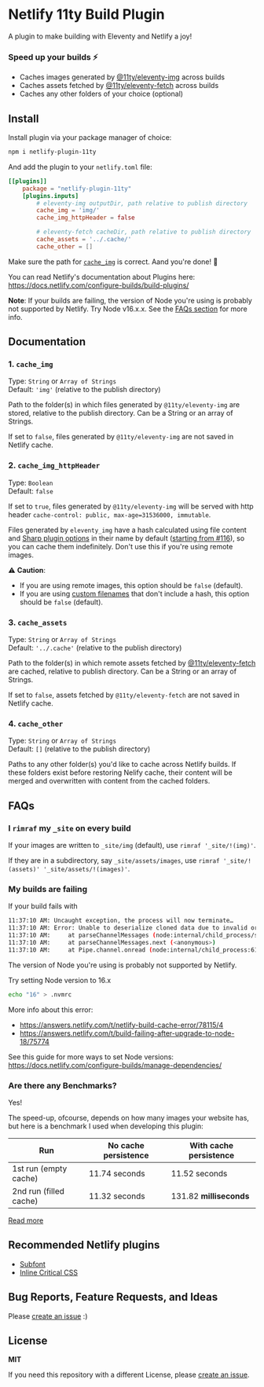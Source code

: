 # Netlify 11ty Build Plugin

A plugin to make building with Eleventy and Netlify a joy!

### Speed up your builds ⚡
- Caches images generated by [@11ty/eleventy-img](https://github.com/11ty/eleventy-img) across builds
- Caches assets fetched by [@11ty/eleventy-fetch](https://github.com/11ty/eleventy-fetch) across builds
- Caches any other folders of your choice (optional)

## Install

Install plugin via your package manager of choice:

```bash
npm i netlify-plugin-11ty
```

And add the plugin to your `netlify.toml` file:

```toml
[[plugins]]
    package = "netlify-plugin-11ty"
    [plugins.inputs]
        # eleventy-img outputDir, path relative to publish directory
        cache_img = 'img/'
        cache_img_httpHeader = false

        # eleventy-fetch cacheDir, path relative to publish directory
        cache_assets = '../.cache/'
        cache_other = []
```

Make sure the path for [`cache_img`](#1-cache_img) is correct. Aand you're done! 🥳

You can read Netlify's documentation about Plugins here: https://docs.netlify.com/configure-builds/build-plugins/

**Note**: If your builds are failing, the version of Node
you're using is probably not supported by Netlify.
Try Node v16.x.x.
See the [FAQs section](#my-builds-are-failing) for more info.

## Documentation

### 1. `cache_img`   

Type:    `String` or `Array of Strings`  
Default: `'img'` (relative to the publish directory)  

Path to the folder(s) in which files generated by `@11ty/eleventy-img` are stored,
relative to the publish directory. Can be a String or an array of Strings.

If set to `false`, files generated by `@11ty/eleventy-img` are not saved in
Netlify cache.

### 2. `cache_img_httpHeader`

Type:    `Boolean`  
Default: `false`  

If set to `true`, files generated by `@11ty/eleventy-img` will be served with
http header `cache-control: public, max-age=31536000, immutable`.

Files generated by `eleventy_img` have a hash calculated using file content and
[Sharp plugin options](https://www.11ty.dev/docs/plugins/image/#advanced-control-of-sharp-image-processor)
in their name by default ([starting from #116](https://github.com/11ty/eleventy-img/pull/116)),
so you can cache them indefinitely. Don't use this if you're using remote images.

:warning: **Caution**:
- If you are using remote images, this option should be `false` (default).
- If you are using [custom filenames](https://www.11ty.dev/docs/plugins/image/#custom-filenames-new-in-image-0.4.0)
that don't include a hash, this option should be `false` (default).

### 3. `cache_assets`

Type: `String` or `Array of Strings`  
Default: `'../.cache'` (relative to the publish directory)  

Path to the folder(s) in which remote assets fetched by [@11ty/eleventy-fetch](https://github.com/11ty/eleventy-fetch)
are cached, relative to publish directory. Can be a String or an array of
Strings.

If set to `false`, assets fetched by `@11ty/eleventy-fetch` are not saved
in Netlify cache.

### 4. `cache_other`

Type: `String` or `Array of Strings`  
Default: `[]` (relative to the publish directory)  

Paths to any other folder(s) you'd like to cache across Netlify builds. If these folders
exist before restoring Nelify cache, their content will be merged and overwritten
with content from the cached folders.

## FAQs
### I `rimraf` my `_site` on every build

If your images are written to `_site/img` (default),
use `rimraf '_site/!(img)'`.

If they are in a subdirectory, say `_site/assets/images`,
use `rimraf '_site/!(assets)' '_site/assets/!(images)'`.

### My builds are failing

If your build fails with
```bash
11:37:10 AM: Uncaught exception, the process will now terminate…
11:37:10 AM: Error: Unable to deserialize cloned data due to invalid or unsupported version.
11:37:10 AM:     at parseChannelMessages (node:internal/child_process/serialization:97:20)
11:37:10 AM:     at parseChannelMessages.next (<anonymous>)
11:37:10 AM:     at Pipe.channel.onread (node:internal/child_process:619:18)
```

The version of Node you're using is probably not supported by Netlify.

Try setting Node version to 16.x

```bash
echo "16" > .nvmrc
```

More info about this error:
- https://answers.netlify.com/t/netlify-build-cache-error/78115/4
- https://answers.netlify.com/t/build-failing-after-upgrade-to-node-18/75774

See this guide for more ways to set Node versions:
https://docs.netlify.com/configure-builds/manage-dependencies/

### Are there any Benchmarks?
Yes!

The speed-up, ofcourse, depends on how many images your website has,
but here is a benchmark I used when developing this plugin:

| Run                   | No cache persistence |  With cache persistence  |
|-----------------------|----------------------|--------------------------|
| 1st run (empty cache) | 11.74 seconds        | 11.52 seconds            |
| 2nd run (filled cache)| 11.32 seconds        | 131.82 **milliseconds**  |

[Read more](https://github.com/11ty/eleventy-img/pull/116#issuecomment-882870369)

## Recommended Netlify plugins
- [Subfont](https://github.com/munter/netlify-plugin-subfont)
- [Inline Critical CSS](https://github.com/Tom-Bonnike/netlify-plugin-inline-critical-css#readme)

## Bug Reports, Feature Requests, and Ideas
Please [create an issue](https://github.com/zeroby0/netlify-plugin-11ty/issues/new/) :)

## License
**MIT**

If you need this repository with a different License,
please [create an issue](https://github.com/zeroby0/netlify-plugin-11ty/issues/new/).
